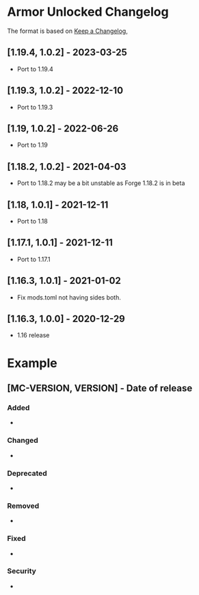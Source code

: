# Armor Unlocked Changelog
The format is based on [Keep a Changelog](https://keepachangelog.com/en/1.0.0/),

## [1.19.4, 1.0.2] - 2023-03-25
- Port to 1.19.4

## [1.19.3, 1.0.2] - 2022-12-10
- Port to 1.19.3

## [1.19, 1.0.2] - 2022-06-26
- Port to 1.19

## [1.18.2, 1.0.2] - 2021-04-03
- Port to 1.18.2 may be a bit unstable as Forge 1.18.2 is in beta

## [1.18, 1.0.1] - 2021-12-11
- Port to 1.18

## [1.17.1, 1.0.1] - 2021-12-11
- Port to 1.17.1

## [1.16.3, 1.0.1] - 2021-01-02
- Fix mods.toml not having sides both.

## [1.16.3, 1.0.0] - 2020-12-29
- 1.16 release

# Example
## [MC-VERSION, VERSION] - Date of release
### Added
- 
### Changed
- 
### Deprecated
- 
### Removed
- 
### Fixed
- 
### Security
- 
